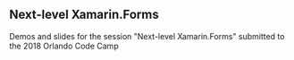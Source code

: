 ## Next-level Xamarin.Forms

Demos and slides for the session "Next-level Xamarin.Forms" 
submitted to the 2018 Orlando Code Camp

